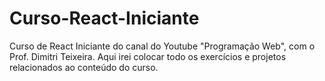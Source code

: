# Curso-React-Iniciante
 Curso de React Iniciante do canal do Youtube "Programação Web", com o Prof. Dimitri Teixeira. Aqui irei colocar todo os exercícios e projetos relacionados ao conteúdo do curso.
